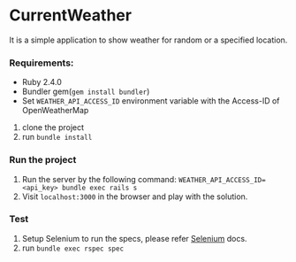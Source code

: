 # CurrentWeather

It is a simple application to show weather for random or a specified location.

### Requirements:

- Ruby 2.4.0
- Bundler gem(`gem install bundler`)
- Set `WEATHER_API_ACCESS_ID` environment variable with the Access-ID of OpenWeatherMap


1. clone the project
2. run `bundle install`

### Run the project

1. Run the server by the following command:
    `WEATHER_API_ACCESS_ID=<api_key> bundle exec rails s`
2. Visit `localhost:3000` in the browser and play with the solution.

### Test

1. Setup Selenium to run the specs, please refer [Selenium](https://github.com/seleniumhq/selenium) docs.
2. run `bundle exec rspec spec`
